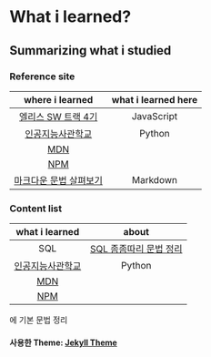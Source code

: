 # What i learned?

## Summarizing what i studied

### Reference site

|                                                                               where i learned                                                                                | what i learned here |
| :--------------------------------------------------------------------------------------------------------------------------------------------------------------------------: | :-----------------: |
|                                                                [엘리스 SW 트랙 4기](https://elice.training/)                                                                 |     JavaScript      |
|                                                                [인공지능사관학교](https://gj-aischool.or.kr/)                                                                |       Python        |
|                                                                   [MDN](https://developer.mozilla.org/ko/)                                                                   |                     |
|                                                                        [NPM](https://www.npmjs.com/)                                                                         |                     |
| [마크다운 문법 살펴보기](https://docs.github.com/en/get-started/writing-on-github/getting-started-with-writing-and-formatting-on-github/basic-writing-and-formatting-syntax) |      Markdown       |

### Content list

|                 what i learned                 |                  about                  |
| :--------------------------------------------: | :-------------------------------------: |
|                      SQL                       | [SQL 좀좀따리 문법 정리](./grammar.sql) |
| [인공지능사관학교](https://gj-aischool.or.kr/) |                 Python                  |
|    [MDN](https://developer.mozilla.org/ko/)    |                                         |
|         [NPM](https://www.npmjs.com/)          |                                         |

에 기본 문법 정리

#### 사용한 Theme: [Jekyll Theme](./Chirpy%20README.md)

